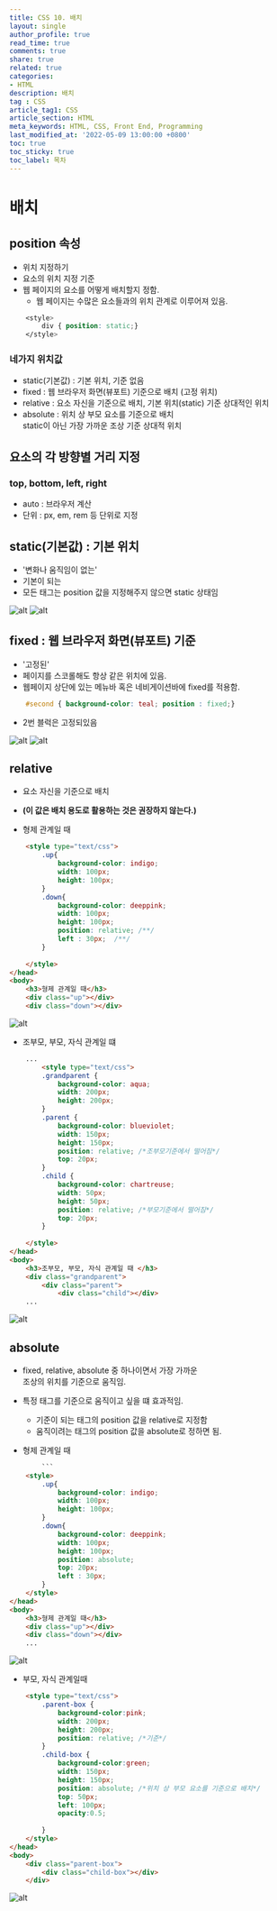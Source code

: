 ```yaml
---
title: CSS 10. 배치
layout: single
author_profile: true
read_time: true
comments: true
share: true
related: true
categories:
- HTML
description: 배치
tag : CSS
article_tag1: CSS
article_section: HTML
meta_keywords: HTML, CSS, Front End, Programming
last_modified_at: '2022-05-09 13:00:00 +0800'
toc: true
toc_sticky: true
toc_label: 목차
---
```


배치
===

## position 속성

* 위치 지정하기
* 요소의 위치 지정 기준
* 웹 페이지의 요소를 어떻게 배치할지 정함.
    - 웹 페이지는 수많은 요소들과의 위치 관계로 이루어져 있음.

```css
    <style>
        div { position: static;}
    </style>
```

### 네가지 위치값
* static(기본값) : 기본 위치, 기준 없음
* fixed : 웹 브라우저 화면(뷰포트) 기준으로 배치 (고정 위치)
* relative : 요소 자신을 기준으로 배치, 기본 위치(static) 기준 상대적인 위치
* absolute : 위치 상 부모 요소를 기준으로 배치  
             static이 아닌 가장 가까운 조상 기준 상대적 위치

## 요소의 각 방향별 거리 지정

### top, bottom, left, right

* auto : 브라우저 계산
* 단위 : px, em, rem 등 단위로 지정

## static(기본값) : 기본 위치

* '변화나 움직임이 없는'
* 기본이 되는
* 모든 태그는 position 값을 지정해주지 않으면 static 상태임

![alt](/assets/images/post/html/79.png)	
![alt](/assets/images/post/html/80.png)	

## fixed : 웹 브라우저 화면(뷰포트) 기준

* '고정된'
* 페이지를 스코롤해도 항상 같은 위치에 있음.
* 웹페이지 상단에 있는 메뉴바 혹은 네비게이션바에 fixed를 적용함.

```css
    #second { background-color: teal; position : fixed;}
```

* 2번 블럭은 고정되있음

![alt](/assets/images/post/html/81.png)	
![alt](/assets/images/post/html/82.png)	

## relative

* 요소 자신을 기준으로 배치
* **(이 값은 배치 용도로 활용하는 것은 권장하지 않는다.)**

* 형제 관계일 때

```html
	<style type="text/css">
		.up{
			background-color: indigo;
			width: 100px;
			height: 100px;
		}
		.down{
			background-color: deeppink;
			width: 100px;
			height: 100px;
			position: relative; /**/
			left : 30px;  /**/
		}	
		
	</style>
</head>
<body>
	<h3>형제 관계일 때</h3>
	<div class="up"></div>
	<div class="down"></div>
```

![alt](/assets/images/post/html/83.png)	

* 조부모, 부모, 자식 관계일 떄

```html
    ...
    	<style type="text/css">
		.grandparent {
			background-color: aqua;
			width: 200px;
			height: 200px;
		}
		.parent {
			background-color: blueviolet;
			width: 150px;
			height: 150px;
			position: relative; /*조부모기준에서 떨어짐*/
			top: 20px;
		}
		.child {
			background-color: chartreuse;
			width: 50px;
			height: 50px; 
			position: relative; /*부모기준에서 떨어짐*/
			top: 20px; 
		} 
		
	</style>
</head>
<body>
	<h3>조부모, 부모, 자식 관계일 때 </h3>
	<div class="grandparent">
		<div class="parent">
			<div class="child"></div>
    ...
```

![alt](/assets/images/post/html/84.png)	

## absolute

* fixed, relative, absolute 중 하나이면서 가장 가까운   
  조상의 위치를 기준으로 움직임.
* 특정 태그를 기준으로 움직이고 싶을 떄 효과적임.
    * 기준이 되는 태그의 position 값을 relative로 지정함 
    * 움직이려는 태그의 position 값을 absolute로 정하면 됨.

* 형제 관계일 때

```html
        ```
    <style>
        .up{
			background-color: indigo;
			width: 100px;
			height: 100px;
		}
		.down{
			background-color: deeppink;
			width: 100px;
			height: 100px;
			position: absolute;
			top: 20px;
			left : 30px;
		}	
	</style>
</head>
<body>
	<h3>형제 관계일 때</h3>
	<div class="up"></div>
	<div class="down"></div>
    ...
```

![alt](/assets/images/post/html/85.png)	

* 부모, 자식 관계일때

```html
	<style type="text/css">
		.parent-box {
			background-color:pink;
			width: 200px;
			height: 200px;
			position: relative;	/*기준*/
		}
		.child-box {
			background-color:green;
			width: 150px;
			height: 150px;
			position: absolute;	/*위치 상 부모 요소를 기준으로 배치*/
			top: 50px;
			left: 100px; 
			opacity:0.5;
			
		}
	</style>
</head>
<body>
	<div class="parent-box">
		<div class="child-box"></div>
	</div>
```

![alt](/assets/images/post/html/86.png)	
